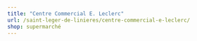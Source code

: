 ```yaml
---
title: "Centre Commercial E. Leclerc"
url: /saint-leger-de-linieres/centre-commercial-e-leclerc/
shop: supermarché
---
```

